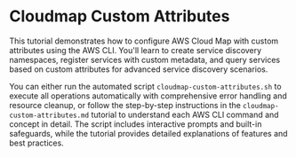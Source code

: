 # Cloudmap Custom Attributes

This tutorial demonstrates how to configure AWS Cloud Map with custom attributes using the AWS CLI. You'll learn to create service discovery namespaces, register services with custom metadata, and query services based on custom attributes for advanced service discovery scenarios.

You can either run the automated script `cloudmap-custom-attributes.sh` to execute all operations automatically with comprehensive error handling and resource cleanup, or follow the step-by-step instructions in the `cloudmap-custom-attributes.md` tutorial to understand each AWS CLI command and concept in detail. The script includes interactive prompts and built-in safeguards, while the tutorial provides detailed explanations of features and best practices.

